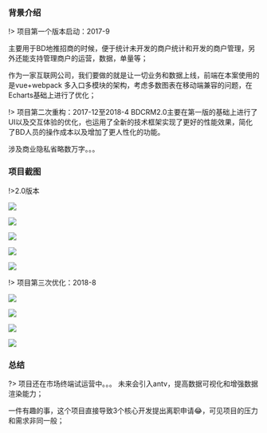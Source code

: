 ### 背景介绍  
!> 项目第一个版本启动：2017-9  

主要用于BD地推招商的时候，便于统计未开发的商户统计和开发的商户管理，另外还能支持管理商户的运营，数据，单量等；  

作为一家互联网公司，我们要做的就是让一切业务和数据上线，前端在本案使用的是vue+webpack 多入口多模块的架构，考虑多数图表在移动端兼容的问题，在Echarts基础上进行了优化；  

!> 项目第二次重构：2017-12至2018-4 
BDCRM2.0主要在第一版的基础上进行了UI以及交互体验的优化，也运用了全新的技术框架实现了更好的性能效果，简化了BD人员的操作成本以及增加了更人性化的功能。  

涉及商业隐私省略数万字。。。


### 项目截图  

!>2.0版本  

![](http://unote.mit.cn/Fr3NzCbUoS0-ZIGIQPD8Uf6C_22T)   

![](http://unote.mit.cn/FnZMbkt6aES49qQCdQabsZ3hFX3e)  

![](http://unote.mit.cn/FqOOAXKzkNXcwRfePEhjMo-ncuoc)  

![](http://unote.mit.cn/Fk89lOOsXEIhs4eyAaum7N3QL54_)  

![](http://unote.mit.cn/FiLmQ54Y-GV7_WoMEseiqYUM-1KV)  

!> 项目第三次优化：2018-8  

![](https://uufe-web.oss-cn-beijing.aliyuncs.com/PicLib/test/test/bdcrm-%E7%99%BB%E9%99%86_1549958257106.gif)  

![](https://uufe-web.oss-cn-beijing.aliyuncs.com/PicLib/test/test/bdcrm-%E6%8B%9C%E8%AE%BF%E7%B3%BB%E7%BB%9F_1549958193318.gif)  

![](https://uufe-web.oss-cn-beijing.aliyuncs.com/PicLib/test/test/bdcrm-%E7%BA%BF%E7%B4%A2%E5%BD%95%E5%85%A5_1549958193113.gif)  

![](https://uufe-web.oss-cn-beijing.aliyuncs.com/PicLib/test/test/bdcrm-%E6%8A%A5%E8%A1%A8%E7%B3%BB%E7%BB%9F_1549958192829.gif)  

### 总结  
?> 项目还在市场终端试运营中。。。   未来会引入antv，提高数据可视化和增强数据渲染能力；  

一件有趣的事，这个项目直接导致3个核心开发提出离职申请😂，可见项目的压力和需求非同一般；
